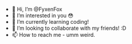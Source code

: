 - 👋 Hi, I’m @FyxenFox
- 👀 I’m interested in you 😳
- 🌱 I’m currently learning coding!
- 💞️ I’m looking to collaborate with my friends! :D
- 📫 How to reach me - umm weird.

<!---
FyxenFox/FyxenFox is a ✨ special ✨ repository because its `README.md` (this file) appears on your GitHub profile.
You can click the Preview link to take a look at your changes.
--->

